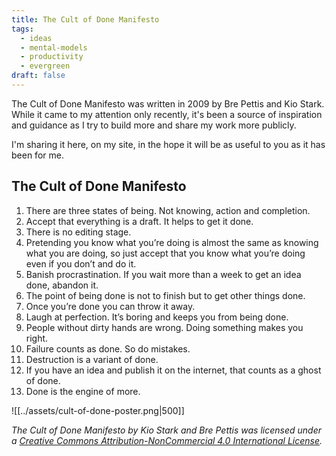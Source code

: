 ```yaml
---
title: The Cult of Done Manifesto
tags:
  - ideas
  - mental-models
  - productivity
  - evergreen
draft: false
---
```

The Cult of Done Manifesto was written in 2009 by Bre Pettis and Kio Stark. While it came to my attention only recently, it's been a source of inspiration and guidance as I try to build more and share my work more publicly. 

I'm sharing it here, on my site, in the hope it will be as useful to you as it has been for me.

## The Cult of Done Manifesto

1. There are three states of being. Not knowing, action and completion.
2. Accept that everything is a draft. It helps to get it done.
3. There is no editing stage.
4. Pretending you know what you’re doing is almost the same as knowing what you are doing, so just accept that you know what you’re doing even if you don’t and do it.
5. Banish procrastination. If you wait more than a week to get an idea done, abandon it.
6. The point of being done is not to finish but to get other things done.
7. Once you’re done you can throw it away.
8. Laugh at perfection. It’s boring and keeps you from being done.
9. People without dirty hands are wrong. Doing something makes you right.
10. Failure counts as done. So do mistakes.
11. Destruction is a variant of done.
12. If you have an idea and publish it on the internet, that counts as a ghost of done.
13. Done is the engine of more.

![[../assets/cult-of-done-poster.png|500]]

*_The Cult of Done Manifesto_ by Kio Stark and Bre Pettis was licensed under a [Creative Commons Attribution-NonCommercial 4.0 International License](https://creativecommons.org/licenses/by-nc/4.0/).*


